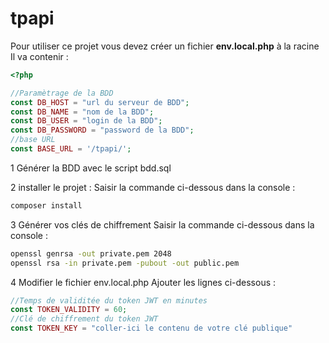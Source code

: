 # tpapi
Pour utiliser ce projet vous devez créer un fichier **env.local.php** à la racine
Il va contenir :
```php
<?php

//Paramètrage de la BDD
const DB_HOST = "url du serveur de BDD";
const DB_NAME = "nom de la BDD";
const DB_USER = "login de la BDD";
const DB_PASSWORD = "password de la BDD";
//base URL
const BASE_URL = '/tpapi/';

```

1 Générer la BDD avec le script bdd.sql

2 installer le projet :
Saisir la commande ci-dessous dans la console :

```bash
composer install
```

3 Générer vos clés de chiffrement
Saisir la commande ci-dessous dans la console :
```bash
openssl genrsa -out private.pem 2048
openssl rsa -in private.pem -pubout -out public.pem
```

4 Modifier le fichier env.local.php
Ajouter les lignes ci-dessous :
```php
//Temps de validitée du token JWT en minutes
const TOKEN_VALIDITY = 60;
//Clé de chiffrement du token JWT
const TOKEN_KEY = "coller-ici le contenu de votre clé publique"